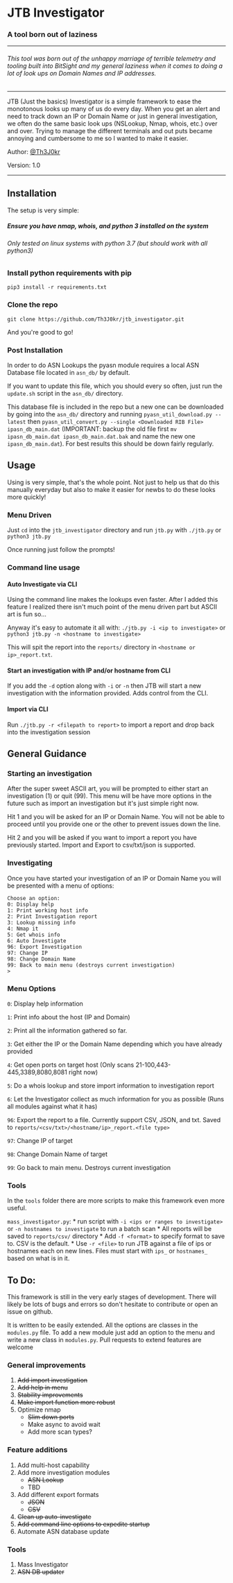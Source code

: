 # JTB Investigator

### A tool born out of laziness
------

###### This tool was born out of the unhappy marriage of terrible telemetry and tooling built into BitSight and my general laziness when it comes to doing a lot of look ups on Domain Names and IP addresses.

------

JTB (Just the basics) Investigator is a simple framework to ease the monotonous looks up many of us do every day. When you get an alert and need to track down an IP or Domain Name or just in general investigation, we often do the same basic look ups (NSLookup, Nmap, whois, etc.) over and over. Trying to manage the different terminals and out puts became annoying and cumbersome to me so I wanted to make it easier.

Author: [@Th3J0kr](https://twitter.com/Th3J0kr)

Version: 1.0

------

## Installation

The setup is very simple:

##### Ensure you have nmap, whois, and python 3 installed on the system
###### *Only tested on linux systems with python 3.7 (but should work with all python3)*

### Install python requirements with pip
`pip3 install -r requirements.txt`

### Clone the repo
`git clone https://github.com/Th3J0kr/jtb_investigator.git`

And you're good to go!

### Post Installation
In order to do ASN Lookups the pyasn module requires a local ASN Database file located in `asn_db/` by default.

If you want to update this file, which you should every so often, just run the `update.sh` script in the `asn_db/` directory.

This database file is included in the repo but a new one can be downloaded by going into the `asn_db/` directory and running `pyasn_util_download.py --latest` then `pyasn_util_convert.py --single <Downloaded RIB File> ipasn_db_main.dat` (IMPORTANT: backup the old file first `mv ipasn_db_main.dat ipasn_db_main.dat.bak` and name the new one `ipasn_db_main.dat`). For best results this should be down fairly regularly.

## Usage

Using is very simple, that's the whole point. Not just to help us that do this manually everyday but also to make it easier for newbs to do these looks more quickly!

### Menu Driven

Just `cd` into the `jtb_investigator` directory and run `jtb.py` with `./jtb.py` or `python3 jtb.py`

Once running just follow the prompts!

### Command line usage

#### Auto Investigate via CLI

Using the command line makes the lookups even faster. After I added this feature I realized there isn't much point of the menu driven part but ASCII art is fun so...

Anyway it's easy to automate it all with: `./jtb.py -i <ip to investigate>` or `python3 jtb.py -n <hostname to investigate>`

This will spit the report into the `reports/` directory in `<hostname or ip>_report.txt`.

#### Start an investigation with IP and/or hostname from CLI

If you add the `-d` option along with `-i` or `-n` then JTB will start a new investigation with the information provided. Adds control from the CLI.

#### Import via CLI

Run `./jtb.py -r <filepath to report>` to import a report and drop back into the investigation session

## General Guidance

### Starting an investigation

After the super sweet ASCII art, you will be prompted to either start an investigation (1) or quit (99). This menu will be have more options in the future such as import an investigation but it's just simple right now.

Hit 1 and you will be asked for an IP or Domain Name. You will not be able to proceed until you provide one or the other to prevent issues down the line.

Hit 2 and you will be asked if you want to import a report you have previously started. Import and Export to csv/txt/json is supported.

### Investigating

Once you have started your investigation of an IP or Domain Name you will be presented with a menu of options:

```
Choose an option:
0: Display help
1: Print working host info
2: Print Investigation report
3: Lookup missing info
4: Nmap it
5: Get whois info
6: Auto Investigate
96: Export Investigation
97: Change IP
98: Change Domain Name
99: Back to main menu (destroys current investigation)
>
```

### Menu Options

`0`: Display help information

`1`: Print info about the host (IP and Domain)

`2`: Print all the information gathered so far.

`3`: Get either the IP or the Domain Name depending which you have already provided

`4`: Get open ports on target host (Only scans 21-100,443-445,3389,8080,8081 right now)

`5`: Do a whois lookup and store import information to investigation report

`6`: Let the Investigator collect as much information for you as possible (Runs all modules against what it has)

`96`: Export the report to a file. Currently support CSV, JSON, and txt. Saved to `reports/<csv/txt>/<hostname/ip>_report.<file type>`

`97`: Change IP of target

`98`: Change Domain Name of target

`99`: Go back to main menu. Destroys current investigation

### Tools

In the `tools` folder there are more scripts to make this framework even more useful.

`mass_investigator.py`:
    * run script with `-i <ips or ranges to investigate>` or `-n hostnames to investigate` to run a batch scan
        * All reports will be saved to `reports/csv/` directory
    * Add `-f <format>` to specify format to save to. CSV is the default.
    * Use `-r <file>` to run JTB against a file of ips or hostnames each on new lines. Files must start with `ips_` or `hostnames_` based on what is in it.

## To Do:

This framework is still in the very early stages of development. There will likely be lots of bugs and errors so don't hesitate to contribute or open an issue on github.

It is written to be easily extended. All the options are classes in the `modules.py` file. To add a new module just add an option to the menu and write a new class in `modules.py`. Pull requests to extend features are welcome

### General improvements

1. ~~Add import investigation~~
2. ~~Add help in menu~~
3. ~~Stability improvements~~
4. ~~Make import function more robust~~
5. Optimize nmap
    * ~~Slim down ports~~
    * Make async to avoid wait
    * Add more scan types?

### Feature additions

1. Add multi-host capability
2. Add more investigation modules
    * ~~ASN Lookup~~
    * TBD
3. Add different export formats
    * ~~JSON~~
    * ~~CSV~~
4. ~~Clean up auto-investigate~~
5. ~~Add command line options to expedite startup~~
6. Automate ASN database update

### Tools
1. Mass Investigator
2. ~~ASN DB updater~~











